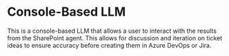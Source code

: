 # Console-Based LLM

This is a console-based LLM that allows a user to interact with the results from the SharePoint agent. This allows for discussion and iteration on ticket ideas to ensure accuracy before creating them in Azure DevOps or Jira.
